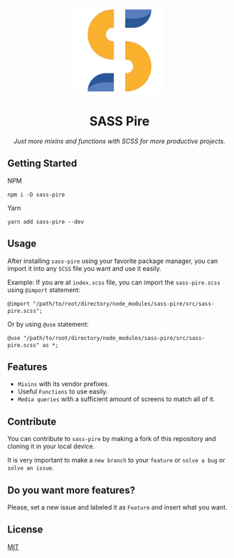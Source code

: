 <div align="center">

  <img src="./assets/images/logo.png" width="200">

  # SASS Pire

  *Just more mixins and functions with SCSS for more productive projects.*
</div>

## Getting Started
NPM
```
npm i -D sass-pire
```

Yarn

```
yarn add sass-pire --dev
```

## Usage
After installing `sass-pire` using your favorite package manager, you can import it into any `SCSS` file you want and use it easily.

Example:
If you are at `index.scss` file, you can import the `sass-pire.scss` using `@import` statement:
```
@import "/path/to/root/directory/node_modules/sass-pire/src/sass-pire.scss";
```

Or by using `@use` statement:
```
@use "/path/to/root/directory/node_modules/sass-pire/src/sass-pire.scss" as *;
```

## Features

* `Mixins` with its vendor prefixes.
* Useful `Functions` to use easily.
* `Media queries` with a sufficient amount of screens to match all of it.

## Contribute
You can contribute to `sass-pire` by making a fork of this repository and cloning it in your local device.

It is very important to make a `new branch` to your `feature` or `solve a bug` or `solve an issue`.

## Do you want more features?
Please, set a new issue and labeled it as `Feature` and insert what you want.


## License
[MIT](https://github.com/krypton225/sass-pire/blob/master/LICENSE.md)
